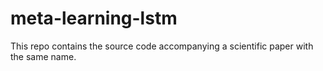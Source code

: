 # meta-learning-lstm
This repo contains the source code accompanying a scientific paper with the same name.

